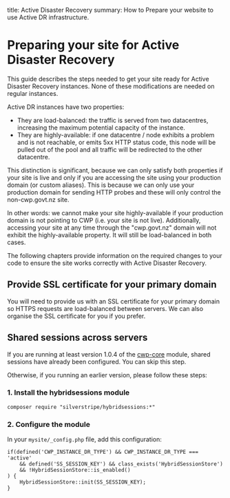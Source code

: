 title: Active Disaster Recovery
summary: How to Prepare your website to use Active DR infrastructure.

# Preparing your site for Active Disaster Recovery

This guide describes the steps needed to get your site ready for Active Disaster Recovery instances. None of these
modifications are needed on regular instances.

Active DR instances have two properties:

 * They are load-balanced: the traffic is served from two datacentres, increasing the maximum potential capacity of the
 instance.
 * They are highly-available: if one datacentre / node exhibits a problem and is not reachable, or emits 5xx HTTP status
 code, this node will be pulled out of the pool and all traffic will be redirected to the other datacentre.

This distinction is significant, because we can only satisfy both properties if your site is live and only if you
are accessing the site using your production domain (or custom aliases). This is because we can only use your
production domain for sending HTTP probes and these will only control the non-cwp.govt.nz site.

<div class="warning" markdown='1'>
In other words: we cannot make your site highly-available if your production domain is not pointing to CWP (i.e. your
site is not live).  Additionally, accessing your site at any time through the "cwp.govt.nz" domain will not exhibit the
highly-available property. It will still be load-balanced in both cases.
</div>

The following chapters provide information on the required changes to your code to ensure the site works correctly with
Active Disaster Recovery.

## Provide SSL certificate for your primary domain

You will need to provide us with an SSL certificate for your primary domain so HTTPS requests
are load-balanced between servers. We can also organise the SSL certificate for you if you prefer.

## Shared sessions across servers

If you are running at least version 1.0.4 of the [cwp-core](https://gitlab.cwp.govt.nz/cwp/cwp-core) module, shared
sessions have already been configured. You can skip this step.

Otherwise, if you running an earlier version, please follow these steps:

### 1. Install the hybridsessions module

	composer require "silverstripe/hybridsessions:*"

### 2. Configure the module

In your `mysite/_config.php` file, add this configuration:

	if(defined('CWP_INSTANCE_DR_TYPE') && CWP_INSTANCE_DR_TYPE === 'active'
		&& defined('SS_SESSION_KEY') && class_exists('HybridSessionStore')
		&& !HybridSessionStore::is_enabled()
	) {
		HybridSessionStore::init(SS_SESSION_KEY);
	}
